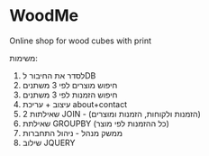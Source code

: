 # WoodMe
Online shop for wood cubes with print

משימות:

1. לסדר את החיבור לDB
2. חיפוש מוצרים לפי 3 משתנים
3. חיפוש הזמנות לפי 3 משתנים
4. עיצוב + עריכת about+contact
5. 2 שאילתות JOIN - (הזמנות ולקוחות, הזמנות ומוצרים)
6. שאילתת GROUPBY (כל ההזמנות לפי מוצר)
7. ממשק מנהל - ניהול התחברות 
8. שילוב JQUERY
